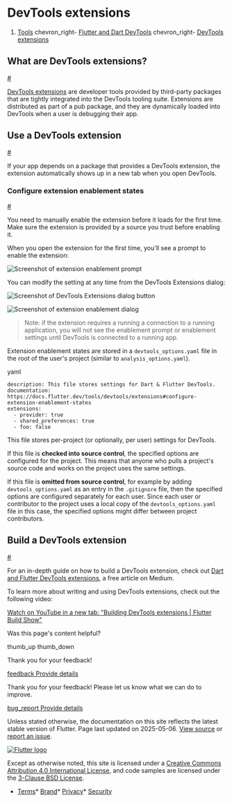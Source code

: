 DevTools extensions
===================

1. [Tools](/tools) chevron\_right- [Flutter and Dart DevTools](/tools/devtools) chevron\_right- [DevTools extensions](/tools/devtools/extensions)

What are DevTools extensions?
-----------------------------

[#](#what-are-devtools-extensions)

[DevTools extensions](https://pub.dev/packages/devtools_extensions) are developer tools provided by third-party packages that are tightly integrated into the DevTools tooling suite. Extensions are distributed as part of a pub package, and they are dynamically loaded into DevTools when a user is debugging their app.

Use a DevTools extension
------------------------

[#](#use-a-devtools-extension)

If your app depends on a package that provides a DevTools extension, the extension automatically shows up in a new tab when you open DevTools.

### Configure extension enablement states

[#](#configure-extension-enablement-states)

You need to manually enable the extension before it loads for the first time. Make sure the extension is provided by a source you trust before enabling it.

When you open the extension for the first time, you'll see a prompt to enable the extension:

![Screenshot of extension enablement prompt](/assets/images/docs/tools/devtools/extension_enable_prompt.png)

You can modify the setting at any time from the DevTools Extensions dialog:

![Screenshot of DevTools Extensions dialog button](/assets/images/docs/tools/devtools/extension_dialog_button.png)

![Screenshot of extension enablement dialog](/assets/images/docs/tools/devtools/extension_dialog.png)
> Note: if the extension requires a running a connection to a running application, you will not see the enablement prompt or enablement settings until DevTools is connected to a running app.

Extension enablement states are stored in a `devtools_options.yaml` file in the root of the user's project (similar to `analysis_options.yaml`).

yaml

```
description: This file stores settings for Dart & Flutter DevTools.
documentation: https://docs.flutter.dev/tools/devtools/extensions#configure-extension-enablement-states
extensions:
  - provider: true
  - shared_preferences: true
  - foo: false
```

This file stores per-project (or optionally, per user) settings for DevTools.

If this file is **checked into source control**, the specified options are configured for the project. This means that anyone who pulls a project's source code and works on the project uses the same settings.

If this file is **omitted from source control**, for example by adding `devtools_options.yaml` as an entry in the `.gitignore` file, then the specified options are configured separately for each user. Since each user or contributor to the project uses a local copy of the `devtools_options.yaml` file in this case, the specified options might differ between project contributors.

Build a DevTools extension
--------------------------

[#](#build-a-devtools-extension)

For an in-depth guide on how to build a DevTools extension, check out [Dart and Flutter DevTools extensions](https://blog.flutter.dev/dart-flutter-devtools-extensions-c8bc1aaf8e5f), a free article on Medium.

To learn more about writing and using DevTools extensions, check out the following video:

[Watch on YouTube in a new tab: "Building DevTools extensions | Flutter Build Show"](https://www.youtube.com/watch/gOrSc4s4RWY)

Was this page's content helpful?

thumb\_up thumb\_down

Thank you for your feedback!

 [feedback Provide details](https://github.com/flutter/website/issues/new?template=1_page_issue.yml&&page-url=https://docs.flutter.dev/tools/devtools/extensions/&page-source=https://github.com/flutter/website/tree/main/src/content/tools/devtools/extensions.md)

Thank you for your feedback! Please let us know what we can do to improve.

 [bug\_report Provide details](https://github.com/flutter/website/issues/new?template=1_page_issue.yml&&page-url=https://docs.flutter.dev/tools/devtools/extensions/&page-source=https://github.com/flutter/website/tree/main/src/content/tools/devtools/extensions.md)

Unless stated otherwise, the documentation on this site reflects the latest stable version of Flutter. Page last updated on 2025-05-06. [View source](https://github.com/flutter/website/tree/main/src/content/tools/devtools/extensions.md) or [report an issue](https://github.com/flutter/website/issues/new?template=1_page_issue.yml&&page-url=https://docs.flutter.dev/tools/devtools/extensions/&page-source=https://github.com/flutter/website/tree/main/src/content/tools/devtools/extensions.md "Report an issue with this page").

[![Flutter logo](/assets/images/branding/flutter/logo+text/horizontal/white.svg)](https://flutter.dev)

Except as otherwise noted, this site is licensed under a [Creative Commons Attribution 4.0 International License](https://creativecommons.org/licenses/by/4.0/), and code samples are licensed under the [3-Clause BSD License](https://opensource.org/licenses/BSD-3-Clause).

* [Terms](/tos "Terms of use")* [Brand](/brand "Brand usage guidelines")* [Privacy](https://policies.google.com/privacy "Privacy policy")* [Security](/security "Security philosophy and practices")

   
